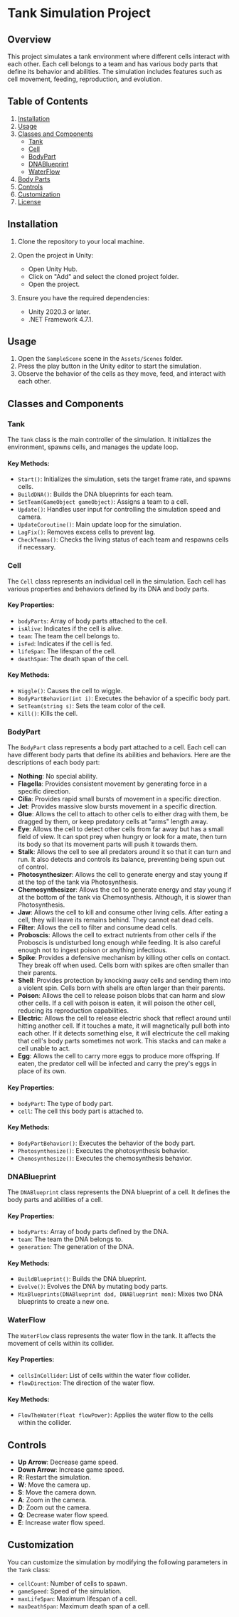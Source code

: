# Tank Simulation Project

## Overview

This project simulates a tank environment where different cells interact with each other. Each cell belongs to a team and has various body parts that define its behavior and abilities. The simulation includes features such as cell movement, feeding, reproduction, and evolution.

## Table of Contents

1. [Installation](#installation)
2. [Usage](#usage)
3. [Classes and Components](#classes-and-components)
    - [Tank](#tank)
    - [Cell](#cell)
    - [BodyPart](#bodypart)
    - [DNABlueprint](#dnablueprint)
    - [WaterFlow](#waterflow)
4. [Body Parts](#body-parts)
5. [Controls](#controls)
6. [Customization](#customization)
7. [License](#license)

## Installation

1. Clone the repository to your local machine.
    
2. Open the project in Unity:
    - Open Unity Hub.
    - Click on "Add" and select the cloned project folder.
    - Open the project.

3. Ensure you have the required dependencies:
    - Unity 2020.3 or later.
    - .NET Framework 4.7.1.

## Usage

1. Open the `SampleScene` scene in the `Assets/Scenes` folder.
2. Press the play button in the Unity editor to start the simulation.
3. Observe the behavior of the cells as they move, feed, and interact with each other.

## Classes and Components

### Tank

The `Tank` class is the main controller of the simulation. It initializes the environment, spawns cells, and manages the update loop.

#### Key Methods:
- `Start()`: Initializes the simulation, sets the target frame rate, and spawns cells.
- `BuildDNA()`: Builds the DNA blueprints for each team.
- `SetTeam(GameObject gameObject)`: Assigns a team to a cell.
- `Update()`: Handles user input for controlling the simulation speed and camera.
- `UpdateCoroutine()`: Main update loop for the simulation.
- `LagFix()`: Removes excess cells to prevent lag.
- `CheckTeams()`: Checks the living status of each team and respawns cells if necessary.

### Cell

The `Cell` class represents an individual cell in the simulation. Each cell has various properties and behaviors defined by its DNA and body parts.

#### Key Properties:
- `bodyParts`: Array of body parts attached to the cell.
- `isAlive`: Indicates if the cell is alive.
- `team`: The team the cell belongs to.
- `isFed`: Indicates if the cell is fed.
- `lifeSpan`: The lifespan of the cell.
- `deathSpan`: The death span of the cell.

#### Key Methods:
- `Wiggle()`: Causes the cell to wiggle.
- `BodyPartBehavior(int i)`: Executes the behavior of a specific body part.
- `SetTeam(string s)`: Sets the team color of the cell.
- `Kill()`: Kills the cell.

### BodyPart

The `BodyPart` class represents a body part attached to a cell. Each cell can have different body parts that define its abilities and behaviors. 
Here are the descriptions of each body part:

- **Nothing**: No special ability.
- **Flagella**: Provides consistent movement by generating force in a specific direction.
- **Cilia**: Provides rapid small bursts of movement in a specific direction.
- **Jet**: Provides massive slow bursts movement in a specific direction.
- **Glue**: Allows the cell to attach to other cells to either drag with them, be dragged by them, or keep predatory cells at "arms" length away.
- **Eye**: Allows the cell to detect other cells from far away but has a small field of view.  It can spot prey when hungry or look for a mate, then turn its body so that its movement parts will push it towards them.
- **Stalk**: Allows the cell to see all predators around it so that it can turn and run.  It also detects and controls its balance, preventing being spun out of control.
- **Photosynthesizer**: Allows the cell to generate energy and stay young if at the top of the tank via Photosynthesis.
- **Chemosynthesizer**: Allows the cell to generate energy and stay young if at the bottom of the tank via Chemosynthesis.  Although, it is slower than Photosynthesis.
- **Jaw**: Allows the cell to kill and consume other living cells.  After eating a cell, they will leave its remains behind.  They cannot eat dead cells.
- **Filter**: Allows the cell to filter and consume dead cells.
- **Proboscis**: Allows the cell to extract nutrients from other cells if the Proboscis is undisturbed long enough while feeding.  It is also careful enough not to ingest poison or anything infectious.
- **Spike**: Provides a defensive mechanism by killing other cells on contact.  They break off when used.  Cells born with spikes are often smaller than their parents.
- **Shell**: Provides protection by knocking away cells and sending them into a violent spin.  Cells born with shells are often larger than their parents.
- **Poison**: Allows the cell to release poison blobs that can harm and slow other cells.  If a cell with poison is eaten, it will poison the other cell, reducing its reproduction capabilities.
- **Electric**: Allows the cell to release electric shock that reflect around until hitting another cell.  If it touches a mate, it will magnetically pull both into each other.  If it detects something else, it will electricute the cell making that cell's body parts sometimes not work.  This stacks and can make a cell unable to act.
- **Egg**: Allows the cell to carry more eggs to produce more offspring.  If eaten, the predator cell will be infected and carry the prey's eggs in place of its own.

#### Key Properties:
- `bodyPart`: The type of body part.
- `cell`: The cell this body part is attached to.

#### Key Methods:
- `BodyPartBehavior()`: Executes the behavior of the body part.
- `Photosynthesize()`: Executes the photosynthesis behavior.
- `Chemosynthesize()`: Executes the chemosynthesis behavior.

### DNABlueprint

The `DNABlueprint` class represents the DNA blueprint of a cell. It defines the body parts and abilities of a cell.

#### Key Properties:
- `bodyParts`: Array of body parts defined by the DNA.
- `team`: The team the DNA belongs to.
- `generation`: The generation of the DNA.

#### Key Methods:
- `BuildBlueprint()`: Builds the DNA blueprint.
- `Evolve()`: Evolves the DNA by mutating body parts.
- `MixBlueprints(DNABlueprint dad, DNABlueprint mom)`: Mixes two DNA blueprints to create a new one.

### WaterFlow

The `WaterFlow` class represents the water flow in the tank. It affects the movement of cells within its collider.

#### Key Properties:
- `cellsInCollider`: List of cells within the water flow collider.
- `flowDirection`: The direction of the water flow.

#### Key Methods:
- `FlowTheWater(float flowPower)`: Applies the water flow to the cells within the collider.

## Controls

- **Up Arrow**: Decrease game speed.
- **Down Arrow**: Increase game speed.
- **R**: Restart the simulation.
- **W**: Move the camera up.
- **S**: Move the camera down.
- **A**: Zoom in the camera.
- **D**: Zoom out the camera.
- **Q**: Decrease water flow speed.
- **E**: Increase water flow speed.

## Customization

You can customize the simulation by modifying the following parameters in the `Tank` class:

- `cellCount`: Number of cells to spawn.
- `gameSpeed`: Speed of the simulation.
- `maxLifeSpan`: Maximum lifespan of a cell.
- `maxDeathSpan`: Maximum death span of a cell.
